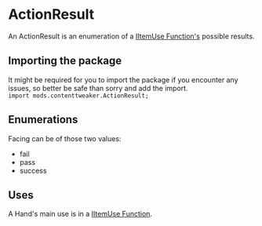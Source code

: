 # ActionResult

An ActionResult is an enumeration of a [IItemUse Function's](/Mods/ContentTweaker/Vanilla/Advanced_Functionality/Functions/IItemUse) possible results.

## Importing the package
It might be required for you to import the package if you encounter any issues, so better be safe than sorry and add the import.  
`import mods.contenttweaker.ActionResult;` 

## Enumerations
Facing can be of those two values:

- fail
- pass
- success


## Uses
A Hand's main use is in a [IItemUse Function](/Mods/ContentTweaker/Vanilla/Advanced_Functionality/Functions/IItemUse).  